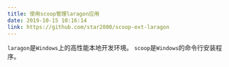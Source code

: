 ```yaml
---
title: 使用scoop管理laragon应用
date: 2019-10-15 10:16:14
link: https://github.com/star2000/scoop-ext-laragon
---
```


`laragon`是`Windows`上的高性能本地开发环境。
`scoop`是`Windows`的命令行安装程序。
